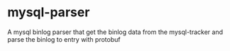mysql-parser
============

A mysql binlog parser that get the binlog data  from the mysql-tracker and parse the binlog to entry with protobuf
